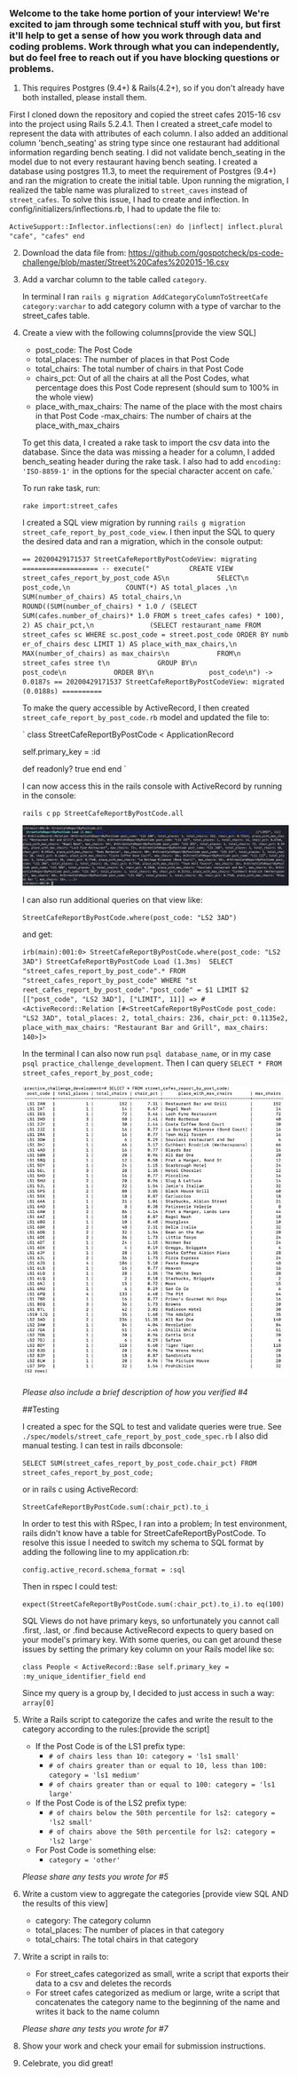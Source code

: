 
### Welcome to the take home portion of your interview! We're excited to jam through some technical stuff with you, but first it'll help to get a sense of how you work through data and coding problems. Work through what you can independently, but do feel free to reach out if you have blocking questions or problems.

1) This requires Postgres (9.4+) & Rails(4.2+), so if you don't already have both installed, please install them.

First I cloned down the repository and copied the street cafes 2015-16 csv into the project using Rails 5.2.4.1. Then I created a street_cafe model to represent the data with attributes of each column. I also added an additional column 'bench_seating' as string type since one restaurant had additional information regarding bench seating. I did not validate bench_seating in the model due to not every restaurant having bench seating. I created a database using postgres 11.3, to meet the requirement of Postgres (9.4+) and ran the migration to create the initial table. Upon running the migration, I realized the table name was pluralized to `street_caves` instead of `street_cafes`. To solve this issue, I had to create and inflection. In config/initializers/inflections.rb, I had to update the file to:

  `ActiveSupport::Inflector.inflections(:en) do |inflect|
    inflect.plural "cafe", "cafes"
  end`

2) Download the data file from: https://github.com/gospotcheck/ps-code-challenge/blob/master/Street%20Cafes%202015-16.csv

3) Add a varchar column to the table called `category`.

    In terminal I ran `rails g migration AddCategoryColumnToStreetCafe category:varchar` to add category column with a type of varchar to the street_cafes table.

4) Create a view with the following columns[provide the view SQL]
    - post_code: The Post Code
    - total_places: The number of places in that Post Code
    - total_chairs: The total number of chairs in that Post Code
    - chairs_pct: Out of all the chairs at all the Post Codes, what percentage does this Post Code represent (should sum to 100% in the whole view)
    - place_with_max_chairs: The name of the place with the most chairs in that Post Code
    -max_chairs: The number of chairs at the place_with_max_chairs


    To get this data, I created a rake task to import the csv data into the database. Since the data was missing a header for a column, I added bench_seating header during the rake task. I also had to add `encoding: 'ISO-8859-1'` in the options for the special character accent on cafe.`

    To run rake task, run:

    `rake import:street_cafes`

    I created a SQL view migration by running `rails g migration street_cafe_report_by_post_code_view`. I then input the SQL to query the desired data and ran a migration, which in the console output:

    `
    == 20200429171537 StreetCafeReportByPostCodeView: migrating ===================
    -- execute("          CREATE VIEW street_cafes_report_by_post_code AS\n            SELECT\n              post_code,\n              COUNT(*) AS total_places
    ,\n              SUM(number_of_chairs) AS total_chairs,\n              ROUND((SUM(number_of_chairs) * 1.0 / (SELECT SUM(cafes.number_of_chairs)* 1.0 FROM s
    treet_cafes cafes) * 100), 2) AS chair_pct,\n              (SELECT restaurant_name FROM street_cafes sc WHERE sc.post_code = street.post_code ORDER BY numb
    er_of_chairs desc LIMIT 1) AS place_with_max_chairs,\n              MAX(number_of_chairs) as max_chairs\n            FROM\n              street_cafes stree
    t\n            GROUP BY\n              post_code\n            ORDER BY\n              post_code\n")
       -> 0.0187s
    == 20200429171537 StreetCafeReportByPostCodeView: migrated (0.0188s) ==========
    `

    To make the query accessible by ActiveRecord, I then created `street_cafe_report_by_post_code.rb` model and updated the file to:

    `
    class StreetCafeReportByPostCode < ApplicationRecord
    
      self.primary_key = :id

      def readonly?
        true
      end
    end
    `

    I can now access this in the rails console with ActiveRecord by running in the console:

    `rails c`
    `pp StreetCafeReportByPostCode.all`

    ![Cafe Report in Active Record](./public/images/active_record_street_cafe_by_post_code.png)


    I can also run additional queries on that view like:

    `StreetCafeReportByPostCode.where(post_code: "LS2 3AD")`

    and get:

    `irb(main):001:0> StreetCafeReportByPostCode.where(post_code: "LS2 3AD")
    StreetCafeReportByPostCode Load (1.3ms)  SELECT  "street_cafes_report_by_post_code".* FROM "street_cafes_report_by_post_code" WHERE "st
    reet_cafes_report_by_post_code"."post_code" = $1 LIMIT $2  [["post_code", "LS2 3AD"], ["LIMIT", 11]]
    => #<ActiveRecord::Relation [#<StreetCafeReportByPostCode post_code: "LS2 3AD", total_places: 2, total_chairs: 236, chair_pct: 0.1135e2,
    place_with_max_chairs: "Restaurant Bar and Grill", max_chairs: 140>]>
    `

    In the terminal I can also now run `psql database_name`, or in my case `psql practice_challenge_development`. Then I can query
    `SELECT * FROM street_cafes_report_by_post_code;`

    ![Cafe Report](./public/images/street_cafe_report_by_post_code_view.png)

    *Please also include a brief description of how you verified #4*

    ##Testing

    I created a spec for the SQL to test and validate queries were true. See `./spec/models/street_cafe_report_by_post_code_spec.rb`
    I also did manual testing. I can test in rails dbconsole:

    `SELECT SUM(street_cafes_report_by_post_code.chair_pct) FROM street_cafes_report_by_post_code;`

    or in rails c using ActiveRecord:

    `StreetCafeReportByPostCode.sum(:chair_pct).to_i`


    In order to test this with RSpec, I ran into a problem; In test environment, rails didn't know have a table for StreetCafeReportByPostCode. To resolve this issue I needed to switch my schema to SQL format by adding the following line to my application.rb:

    `config.active_record.schema_format = :sql`

    Then in rspec I could test:

    `expect(StreetCafeReportByPostCode.sum(:chair_pct).to_i).to eq(100)`

    SQL Views do not have primary keys, so unfortunately you cannot call .first, .last, or .find because ActiveRecord expects to query based on your model's primary key. With some queries, ou can get around these issues by setting the primary key column on your Rails model like so:

    `class People < ActiveRecord::Base
      self.primary_key = :my_unique_identifier_field
    end`

    Since my query is a group by, I decided to just access in such a way: `array[0]`




5) Write a Rails script to categorize the cafes and write the result to the category according to the rules:[provide the script]
    - If the Post Code is of the LS1 prefix type:
        - `# of chairs less than 10: category = 'ls1 small'`
        - `# of chairs greater than or equal to 10, less than 100: category = 'ls1 medium'`
        - `# of chairs greater than or equal to 100: category = 'ls1 large' `
    - If the Post Code is of the LS2 prefix type:
        - `# of chairs below the 50th percentile for ls2: category = 'ls2 small'`
        - `# of chairs above the 50th percentile for ls2: category = 'ls2 large'`
    - For Post Code is something else:
        - `category = 'other'`

    *Please share any tests you wrote for #5*

6) Write a custom view to aggregate the categories [provide view SQL AND the results of this view]
    - category: The category column
    - total_places: The number of places in that category
    - total_chairs: The total chairs in that category

7) Write a script in rails to:
    - For street_cafes categorized as small, write a script that exports their data to a csv and deletes the records
    - For street cafes categorized as medium or large, write a script that concatenates the category name to the beginning of the name and writes it back to the name column

    *Please share any tests you wrote for #7*

8) Show your work and check your email for submission instructions.

9) Celebrate, you did great!
